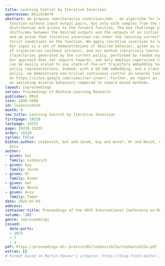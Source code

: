 ```yaml
---
title: Learning Control by Iterative Inversion
openreview: KhizXcNnY6
abstract: We propose <em>iterative inversion</em> - an algorithm for learning an inverse
  function without input-output pairs, but only with samples from the desired output
  distribution and access to the forward function. The key challenge is a <em>distribution
  shift</em> between the desired outputs and the outputs of an initial random guess,
  and we prove that iterative inversion can steer the learning correctly, under rather
  strict conditions on the function. We apply iterative inversion to learn control.
  Our input is a set of demonstrations of desired behavior, given as video embeddings
  of trajectories (without actions), and our method iteratively learns to imitate
  trajectories generated by the current policy, perturbed by random exploration noise.
  Our approach does not require rewards, and only employs supervised learning, which
  can be easily scaled to use state-of-the-art trajectory embedding techniques and
  policy representations. Indeed, with a VQ-VAE embedding, and a transformer-based
  policy, we demonstrate non-trivial continuous control on several tasks (videos available
  at https://sites.google.com/view/iter-inver). Further, we report an improved performance
  on imitating diverse behaviors compared to reward based methods.
layout: inproceedings
series: Proceedings of Machine Learning Research
publisher: PMLR
issn: 2640-3498
id: leibovich23a
month: 0
tex_title: Learning Control by Iterative Inversion
firstpage: 19228
lastpage: 19255
page: 19228-19255
order: 19228
cycles: false
bibtex_author: Leibovich, Gal and Jacob, Guy and Avner, Or and Novik, Gal and Tamar,
  Aviv
author:
- given: Gal
  family: Leibovich
- given: Guy
  family: Jacob
- given: Or
  family: Avner
- given: Gal
  family: Novik
- given: Aviv
  family: Tamar
date: 2023-07-03
address: 
container-title: Proceedings of the 40th International Conference on Machine Learning
volume: '202'
genre: inproceedings
issued:
  date-parts:
  - 2023
  - 7
  - 3
pdf: https://proceedings.mlr.press/v202/leibovich23a/leibovich23a.pdf
extras: []
# Format based on Martin Fenner's citeproc: https://blog.front-matter.io/posts/citeproc-yaml-for-bibliographies/
---
```

